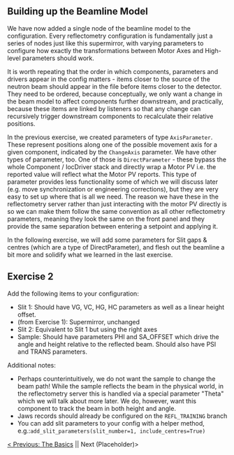 ## Building up the Beamline Model

We have now added a single node of the beamline model to the configuration. Every reflectometry configuration is fundamentally just a series of nodes just like this supermirror, with varying parameters to configure how exactly the transformations between Motor Axes and High-level parameters should work. 

It is worth repeating that the order in which components, parameters and drivers appear in the config matters - items closer to the source of the neutron beam should appear in the file before items closer to the detector. They need to be ordered, because conceptually, we only want a change in the beam model to affect components further downstream, and practically, because these items are linked by listeners so that any change can recursively trigger downstream components to recalculate their relative positions.

In the previous exercise, we created parameters of type `AxisParameter`. These represent positions along one of the possible movement axis for a given component, indicated by the `ChangeAxis` parameter. We have other types of parameter, too. One of those is `DirectParameter` - these bypass the whole Component / IocDriver stack and directly wrap a Motor PV i.e. the reported value will reflect what the Motor PV reports. This type of parameter provides less functionality some of which we will discuss later (e.g. move synchronization or engineering corrections), but they are very easy to set up where that is all we need. The reason we have these in the reflectometry server rather than just interacting with the motor PV directly is so we can make them follow the same convention as all other reflectometry parameters, meaning they look the same on the front panel and they provide the same separation between entering a setpoint and applying it.


In the following exercise, we will add some parameters for Slit gaps & centres (which are a type of DirectParameter), and flesh out the beamline a bit more and solidify what we learned in the last exercise.

## Exercise 2

Add the following items to your configuration:
- Slit 1: Should have VG, VC, HG, HC parameters as well as a linear height offset.
- (from Exercise 1): Supermirror, unchanged
- Slit 2: Equivalent to Slit 1 but using the right axes
- Sample: Should have parameters PHI and SA_OFFSET which drive the angle and height relative to the reflected beam. Should also have PSI and TRANS parameters.

Additional notes:
- Perhaps counterintuitively, we do not want the sample to change the beam path! While the sample reflects the beam in the physical world, in the reflectometry server this is handled via a special parameter "Theta" which we will talk about more later. We do, however, want this component to track the beam in both height and angle.
- Jaws records should already be configured on the `REFL_TRAINING` branch
- You can add slit parameters to your config with a helper method, e.g.:`add_slit_parameters(slit_number=1, include_centres=True)`

[< Previous: The Basics](https://github.com/ISISComputingGroup/ibex_developers_manual/wiki/Reflectometry-Config-Training-%E2%80%90-Exercise-1) || Next (Placeholder)>
